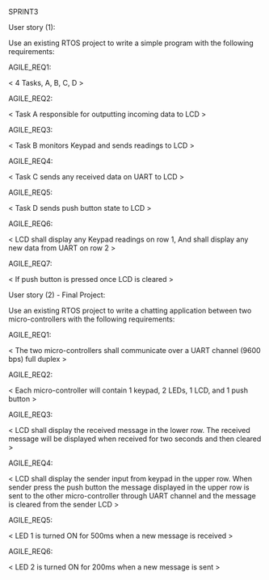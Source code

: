 


SPRINT3 

User story (1):

Use an existing RTOS project to write a simple program with the following requirements:

AGILE_REQ1:

< 4 Tasks, A, B, C, D >

AGILE_REQ2:

< Task A responsible for outputting incoming data to LCD >

AGILE_REQ3:

< Task B monitors Keypad and sends readings to LCD >

AGILE_REQ4:

< Task C sends any received data on UART to LCD >

AGILE_REQ5:

< Task D sends push button state to LCD >

AGILE_REQ6:

< LCD shall display any Keypad readings on row 1, And shall display any new data from UART on row 2 >

AGILE_REQ7:

< If push button is pressed once LCD is cleared >

User story (2) - Final Project:

Use an existing RTOS project to write a chatting application between two micro-controllers  with the following requirements:

AGILE_REQ1:

< The two micro-controllers shall communicate over a UART channel (9600 bps) full duplex >

AGILE_REQ2:

< Each micro-controller will contain 1 keypad, 2 LEDs, 1 LCD, and 1 push button >

AGILE_REQ3:

< LCD shall display the received message in the lower row. The received message will be displayed when received for two seconds and then cleared >

AGILE_REQ4:

< LCD shall display the sender input from keypad in the upper row. When sender press the push button the message displayed in the upper row is sent to the other micro-controller through UART channel and the message is cleared from the sender LCD >

AGILE_REQ5:

< LED 1 is turned ON for 500ms when a new message is received >

AGILE_REQ6:

< LED 2 is turned ON for 200ms when a new message is sent >
